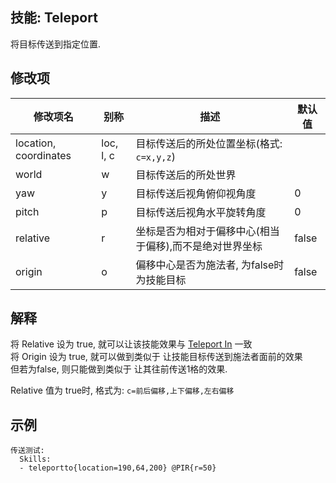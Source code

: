技能: Teleport
--------------------------

将目标传送到指定位置.

修改项
----------

| 修改项名 | 别称    | 描述                                                                                                    | 默认值 |
|-----------|------------|----------------------------------------------------------------------------------------------------------------|---------------|
| location, coordinates | loc, l, c | 目标传送后的所处位置坐标(格式: `c=x,y,z`) |               |
| world                 | w         | 目标传送后的所处世界              |               |
| yaw                   | y         | 目标传送后视角俯仰视角度                   | 0             |
| pitch                 | p         | 目标传送后视角水平旋转角度                      | 0             |
| relative                 | r        | 坐标是否为相对于偏移中心(相当于偏移),而不是绝对世界坐标 | false              |
| origin                | o         | 偏移中心是否为施法者, 为false时为技能目标 | false |

解释
---

将 Relative 设为 true, 就可以让该技能效果与 [Teleport In](/技能/列表/teleportin) 一致  
将 Origin 设为 true, 就可以做到类似于 让技能目标传送到施法者面前的效果  
但若为false, 则只能做到类似于 让其往前传送1格的效果.  

Relative 值为 true时, 格式为: `c=前后偏移,上下偏移,左右偏移`

示例
--------

    传送测试:
      Skills:
      - teleportto{location=190,64,200} @PIR{r=50}
